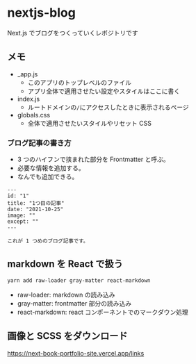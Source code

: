# nextjs-blog

Next.js でブログをつくっていくレポジトリです

## メモ

- \_app.js
  - このアプリのトップレベルのファイル
  - アプリ全体で適用させたい設定やスタイルはここに書く
- index.js
  - ルートドメインの`/`にアクセスしたときに表示されるページ
- globals.css
  - 全体で適用させたいスタイルやリセット CSS

### ブログ記事の書き方

- 3 つのハイフンで挟まれた部分を Frontmatter と呼ぶ。
- 必要な情報を追加する。
- なんでも追加できる。

```
---
id: "1"
title: "1つ目の記事"
date: "2021-10-25"
image: ""
except: ""
---

これが 1 つめのブログ記事です。

```

## markdown を React で扱う

```bash
yarn add raw-loader gray-matter react-markdown
```

- raw-loader: markdown の読み込み
- gray-matter: frontmatter 部分の読み込み
- react-markdown: react コンポーネントでのマークダウン処理

## 画像と SCSS をダウンロード

https://next-book-portfolio-site.vercel.app/links

